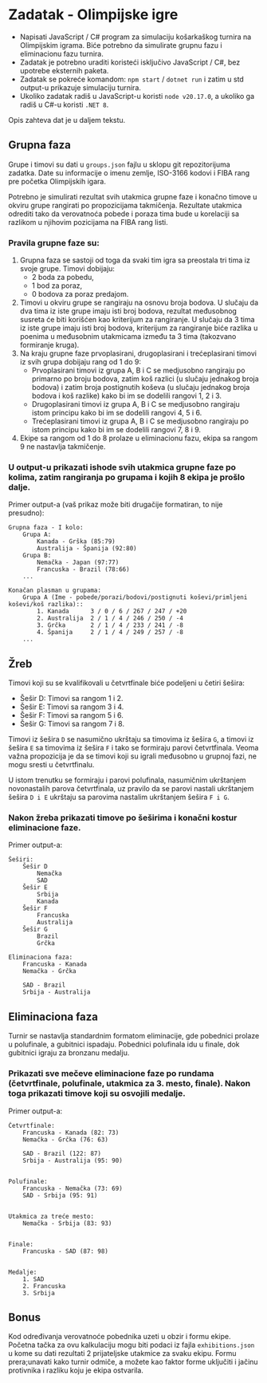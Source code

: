 # Zadatak - Olimpijske igre

- Napisati JavaScript / C# program za simulaciju košarkaškog turnira na Olimpijskim igrama.
  Biće potrebno da simulirate grupnu fazu i eliminacionu fazu turnira.
- Zadatak je potrebno uraditi koristeći isključivo JavaScript / C#, bez upotrebe eksternih paketa.
- Zadatak se pokreće komandom: `npm start` / `dotnet run` i zatim u std output-u prikazuje simulaciju turnira.
- Ukoliko zadatak radiš u JavaScript-u koristi `node v20.17.0`, a ukoliko ga radiš u C#-u koristi `.NET 8`.

Opis zahteva dat je u daljem tekstu.

## Grupna faza

Grupe i timovi su dati u `groups.json` fajlu u sklopu git repozitorijuma zadatka. Date su informacije o imenu zemlje, ISO-3166 kodovi i FIBA rang pre početka Olimpijskih igara.

Potrebno je simulirati rezultat svih utakmica grupne faze i konačno timove u okviru grupe rangirati po propozicijama takmičenja.
Rezultate utakmica odrediti tako da verovatnoća pobede i poraza tima bude u korelaciji sa razlikom u njihovim pozicijama na FIBA rang listi.

### Pravila grupne faze su:

1. Grupna faza se sastoji od toga da svaki tim igra sa preostala tri tima iz svoje grupe. Timovi dobijaju:
   - 2 boda za pobedu,
   - 1 bod za poraz,
   - 0 bodova za poraz predajom.
2. Timovi u okviru grupe se rangiraju na osnovu broja bodova.
   U slučaju da dva tima iz iste grupe imaju isti broj bodova, rezultat međusobnog susreta će biti korišćen kao kriterijum za rangiranje.
   U slučaju da 3 tima iz iste grupe imaju isti broj bodova, kriterijum za rangiranje biće razlika u poenima u međusobnim utakmicama između ta 3 tima (takozvano formiranje kruga).
3. Na kraju grupne faze prvoplasirani, drugoplasirani i trećeplasirani timovi iz svih grupa dobijaju rang od 1 do 9:
   - Prvoplasirani timovi iz grupa A, B i C se medjusobno rangiraju po primarno po broju bodova, zatim koš razlici (u slučaju jednakog broja bodova) i zatim broja postignutih koševa (u slučaju jednakog broja bodova i koš razlike) kako bi im se dodelili rangovi 1, 2 i 3.
   - Drugoplasirani timovi iz grupa A, B i C se medjusobno rangiraju istom principu kako bi im se dodelili rangovi 4, 5 i 6.
   - Trećeplasirani timovi iz grupa A, B i C se medjusobno rangiraju po istom principu kako bi im se dodelili rangovi 7, 8 i 9.
4. Ekipe sa rangom od 1 do 8 prolaze u eliminacionu fazu, ekipa sa rangom 9 ne nastavlja takmičenje.

### U output-u prikazati ishode svih utakmica grupne faze po kolima, zatim rangiranja po grupama i kojih 8 ekipa je prošlo dalje.

Primer output-a (vaš prikaz može biti drugačije formatiran, to nije presudno):

```
Grupna faza - I kolo:
    Grupa A:
        Kanada - Grška (85:79)
        Australija - Španija (92:80)
    Grupa B:
        Nemačka - Japan (97:77)
        Francuska - Brazil (78:66)
    ...

Konačan plasman u grupama:
    Grupa A (Ime - pobede/porazi/bodovi/postignuti koševi/primljeni koševi/koš razlika)::
        1. Kanada      3 / 0 / 6 / 267 / 247 / +20
        2. Australija  2 / 1 / 4 / 246 / 250 / -4
        3. Grčka       2 / 1 / 4 / 233 / 241 / -8
        4. Španija     2 / 1 / 4 / 249 / 257 / -8
    ...
```

## Žreb

Timovi koji su se kvalifikovali u četvrtfinale biće podeljeni u četiri šešira:

- Šešir D: Timovi sa rangom 1 i 2.
- Šešir E: Timovi sa rangom 3 i 4.
- Šešir F: Timovi sa rangom 5 i 6.
- Šešir G: Timovi sa rangom 7 i 8.

Timovi iz šešira `D` se nasumično ukrštaju sa timovima iz šešira `G`, a timovi iz šešira `E` sa timovima iz šešira `F` i tako se formiraju parovi četvrtfinala. Veoma važna propozicija je da se timovi koji su igrali međusobno u grupnoj fazi, ne mogu sresti u četvrtfinalu.

U istom trenutku se formiraju i parovi polufinala, nasumičnim ukrštanjem novonastalih parova četvrtfinala, uz pravilo da se parovi nastali ukrštanjem šešira `D i E` ukrštaju sa parovima nastalim ukrštanjem šešira `F i G`.

### Nakon žreba prikazati timove po šeširima i konačni kostur eliminacione faze.

Primer output-a:

```
Šeširi:
    Šešir D
        Nemačka
        SAD
    Šešir E
        Srbija
        Kanada
    Šešir F
        Francuska
        Australija
    Šešir G
        Brazil
        Grčka

Eliminaciona faza:
    Francuska - Kanada
    Nemačka - Grčka

    SAD - Brazil
    Srbija - Australija

```

## Eliminaciona faza

Turnir se nastavlja standardnim formatom eliminacije, gde pobednici prolaze u polufinale, a gubitnici ispadaju. Pobednici polufinala idu u finale, dok gubitnici igraju za bronzanu medalju.

### Prikazati sve mečeve eliminacione faze po rundama (četvrtfinale, polufinale, utakmica za 3. mesto, finale). Nakon toga prikazati timove koji su osvojili medalje.

Primer output-a:

```
Četvrtfinale:
    Francuska - Kanada (82: 73)
    Nemačka - Grčka (76: 63)

    SAD - Brazil (122: 87)
    Srbija - Australija (95: 90)


Polufinale:
    Francuska - Nemačka (73: 69)
    SAD - Srbija (95: 91)


Utakmica za treće mesto:
    Nemačka - Srbija (83: 93)


Finale:
    Francuska - SAD (87: 98)


Medalje:
    1. SAD
    2. Francuska
    3. Srbija
```

## Bonus

Kod određivanja verovatnoće pobednika uzeti u obzir i formu ekipe.
Početna tačka za ovu kalkulaciju mogu biti podaci iz fajla `exhibitions.json` u kome su dati rezultati 2 prijateljske utakmice za svaku ekipu.
Formu prera;unavati kako turnir odmiče, a možete kao faktor forme uključiti i jačinu protivnika i razliku koju je ekipa ostvarila.
